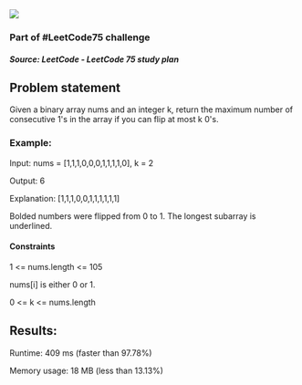 <img src='https://img.shields.io/badge/Difficulty-Easy-green'>

<h3>Part of #LeetCode75 challenge</h3>

<h5>Source: LeetCode - LeetCode 75 study plan</h5>

<h2>Problem statement</h2>

Given a binary array nums and an integer k, return the maximum number of consecutive 1's in the array if you can flip at most k 0's.

<h3>Example:</h3>

Input: nums = [1,1,1,0,0,0,1,1,1,1,0], k = 2

Output: 6

Explanation: [1,1,1,0,0,1,1,1,1,1,1]

Bolded numbers were flipped from 0 to 1. The longest subarray is underlined.

<h4>Constraints</h4>

1 <= nums.length <= 105

nums[i] is either 0 or 1.

0 <= k <= nums.length

<h2>Results:</h2>

<p>Runtime: 409 ms (faster than 97.78%)</p>
Memory usage: 18 MB (less than 13.13%)